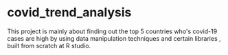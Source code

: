 # covid_trend_analysis
This project is mainly about finding out the top 5 countries who's covid-19 cases are high by using data manipulation techniques and certain libraries , built from scratch at R studio.
